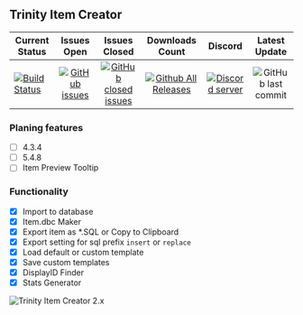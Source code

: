 ## Trinity Item Creator 
| Current Status | Issues Open | Issues Closed | Downloads Count | Discord |Latest Update |
| ------------- |:-------------:|:-------------:|:-------------:|:-------------:|:-------------:|
| [![Build Status](https://travis-ci.com/TrinityItemCreator/TrinityItemCreator.svg?branch=master)](https://travis-ci.com/TrinityItemCreator/TrinityItemCreator) | [![GitHub issues](https://img.shields.io/github/issues/TrinityItemCreator/TrinityItemCreator.svg)](https://github.com/TrinityItemCreator/TrinityItemCreator/issues?q=is%3Aopen+is%3Aissue) | [![GitHub closed issues](https://img.shields.io/github/issues-closed/TrinityItemCreator/TrinityItemCreator.svg)](https://github.com/TrinityItemCreator/TrinityItemCreator/issues?q=is%3Aissue+is%3Aclosed) | [![Github All Releases](https://img.shields.io/github/downloads/TrinityItemCreator/TrinityItemCreator/total.svg)](https://github.com/TrinityItemCreator/TrinityItemCreator/releases) | [![Discord server](https://img.shields.io/badge/Join-Discord-blue.svg)](https://discord.gg/KW5R2j7 "Join us on discord") | ![GitHub last commit](https://img.shields.io/github/last-commit/TrinityItemCreator/TrinityItemCreator.svg) |

### Planing features
- [ ] 4.3.4
- [ ] 5.4.8
- [ ] Item Preview Tooltip

### Functionality
- [x] Import to database
- [x] Item.dbc Maker
- [x] Export item as *.SQL or Copy to Clipboard
- [x] Export setting for sql prefix `insert` or `replace`
- [x] Load default or custom template
- [x] Save custom templates
- [x] DisplayID Finder
- [x] Stats Generator

![Trinity Item Creator 2.x](https://image.ibb.co/mgpK9U/Screenshot_1.jpg)
